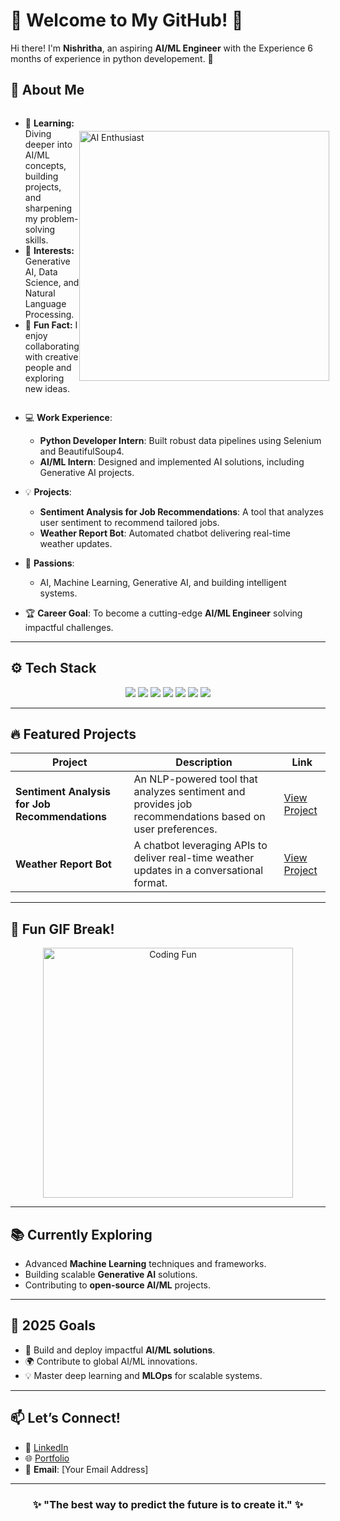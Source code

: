 # 🌟 Welcome to My GitHub! 🌟  

Hi there! I'm **Nishritha**, an aspiring **AI/ML Engineer** with the Experience 6 months of experience in python developement. 🚀 

## 🧠 About Me

<div style="display: flex; align-items: center; justify-content: space-between;">
  <div>
    <ul>
      <li>🌱 <strong>Learning:</strong> Diving deeper into AI/ML concepts, building projects, and sharpening my problem-solving skills.</li>
      <li>🔬 <strong>Interests:</strong> Generative AI, Data Science, and Natural Language Processing.</li>
      <li>🎨 <strong>Fun Fact:</strong> I enjoy collaborating with creative people and exploring new ideas.</li>
    </ul>
  </div>
  <div>
    <img src="https://media.giphy.com/media/qgQUggAC3Pfv687qPC/giphy.gif" width="400" alt="AI Enthusiast">
  </div>
</div>

  

- 💻 **Work Experience**:  
  - **Python Developer Intern**: Built robust data pipelines using Selenium and BeautifulSoup4.  
  - **AI/ML Intern**: Designed and implemented AI solutions, including Generative AI projects.  

- 💡 **Projects**:  
  - **Sentiment Analysis for Job Recommendations**: A tool that analyzes user sentiment to recommend tailored jobs.  
  - **Weather Report Bot**: Automated chatbot delivering real-time weather updates.  

- 🌱 **Passions**:  
  - AI, Machine Learning, Generative AI, and building intelligent systems.  

- 🏆 **Career Goal**: To become a cutting-edge **AI/ML Engineer** solving impactful challenges.  

---

## ⚙️ Tech Stack  

<div align="center">
  <img src="https://img.shields.io/badge/Python-3776AB?style=for-the-badge&logo=python&logoColor=white" />
  <img src="https://img.shields.io/badge/SQL-4479A1?style=for-the-badge&logo=postgresql&logoColor=white" />
  <img src="https://img.shields.io/badge/PostgreSQL-336791?style=for-the-badge&logo=postgresql&logoColor=white" />
  <img src="https://img.shields.io/badge/Numpy-013243?style=for-the-badge&logo=numpy&logoColor=white" />
  <img src="https://img.shields.io/badge/Pandas-150458?style=for-the-badge&logo=pandas&logoColor=white" />
  <img src="https://img.shields.io/badge/Machine_Learning-0084FF?style=for-the-badge&logo=scikit-learn&logoColor=white" />
  <img src="https://img.shields.io/badge/Generative_AI-4A154B?style=for-the-badge&logo=openai&logoColor=white" />
</div>  

---

## 🔥 Featured Projects  

| **Project**                                   | **Description**                                                                                              | **Link**         |
|-----------------------------------------------|--------------------------------------------------------------------------------------------------------------|------------------|
| **Sentiment Analysis for Job Recommendations**| An NLP-powered tool that analyzes sentiment and provides job recommendations based on user preferences.       | [View Project](#)|
| **Weather Report Bot**                        | A chatbot leveraging APIs to deliver real-time weather updates in a conversational format.                   | [View Project](#)|  

---

## 🌟 Fun GIF Break!  
<div align="center">
  <img src="https://media.giphy.com/media/1GEATImIxEXVR79Dhk/giphy.gif" width="400" alt="Coding Fun">
</div>  

---

## 📚 Currently Exploring  

- Advanced **Machine Learning** techniques and frameworks.  
- Building scalable **Generative AI** solutions.  
- Contributing to **open-source AI/ML** projects.  

---

## 🎯 2025 Goals  

- 🚀 Build and deploy impactful **AI/ML solutions**.  
- 🌍 Contribute to global AI/ML innovations.  
- 💡 Master deep learning and **MLOps** for scalable systems.  

---

## 📫 Let’s Connect!  

- 💼 [LinkedIn](#)  
- 🌐 [Portfolio](#)  
- 📧 **Email**: [Your Email Address]  

---

<div align="center">
  <h3>✨ "The best way to predict the future is to create it." ✨</h3>  
</div>  
